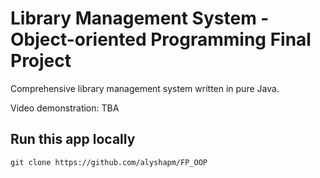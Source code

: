# Library Management System - Object-oriented Programming Final Project
Comprehensive library management system written in pure Java.

Video demonstration: TBA

## Run this app locally
```
git clone https://github.com/alyshapm/FP_OOP
```
